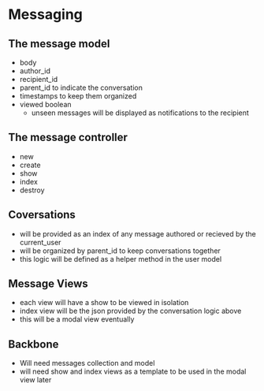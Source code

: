 # Messaging

## The message model
- body
- author_id
- recipient_id
- parent_id to indicate the conversation
- timestamps to keep them organized
- viewed boolean
    - unseen messages will be displayed as notifications to the recipient

## The message controller
- new
- create
- show
- index
- destroy

## Coversations
- will be provided as an index of any message authored or recieved by the current_user
- will be organized by parent_id to keep conversations together
- this logic will be defined as a helper method in the user model

## Message Views
- each view will have a show to be viewed in isolation
- index view will be the json provided by the conversation logic above
- this will be a modal view eventually

## Backbone
- Will need messages collection and model
- will need show and index views as a template to be used in the modal view later